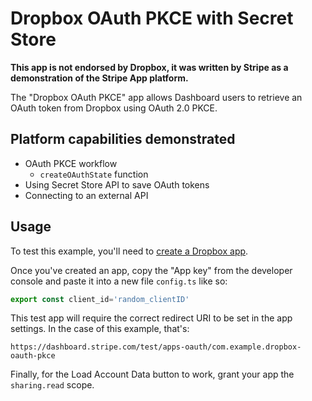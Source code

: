 # Dropbox OAuth PKCE with Secret Store

**This app is not endorsed by Dropbox, it was written by Stripe as a demonstration of the Stripe App platform.**

The "Dropbox OAuth PKCE" app allows Dashboard users to retrieve an OAuth token from Dropbox using OAuth 2.0 PKCE.

## Platform capabilities demonstrated
- OAuth PKCE workflow
  - `createOAuthState` function
- Using Secret Store API to save OAuth tokens
- Connecting to an external API

## Usage

To test this example, you'll need to [create a Dropbox app](https://www.dropbox.com/lp/developers).

Once you've created an app, copy the "App key" from the developer console and paste it into a new file `config.ts` like so:

```typescript
export const client_id='random_clientID'
```

This test app will require the correct redirect URI to be set in the app settings. In the case of this example, that's:

```
https://dashboard.stripe.com/test/apps-oauth/com.example.dropbox-oauth-pkce
```

Finally, for the Load Account Data button to work, grant your app the `sharing.read` scope.